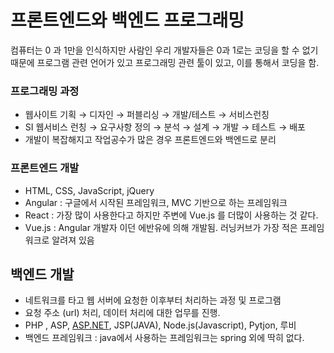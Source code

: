 # 프론트엔드와 백엔드 프로그래밍

컴퓨터는 0 과 1만을 인식하지만 사람인 우리 개발자들은 0과 1로는 코딩을 할 수 없기 때문에 프로그램 관련 언어가 있고 프로그래밍 관련 툴이 있고, 이를 통해서 코딩을 함.

### 프로그래밍 과정

- 웹사이트 기획 → 디자인 → 퍼블리싱 → 개발/테스트 → 서비스런칭
- SI 웹서비스 런칭 → 요구사항 정의 → 분석 → 설계 → 개발 → 테스트 → 배포
- 개발이 복잡해지고 작업공수가 많은 경우 프론트엔드와 백엔드로 분리

### 프론트엔드 개발

- HTML, CSS, JavaScript, jQuery
- Angular : 구글에서 시작된 프레임워크, MVC 기반으로 하는 프레임워크
- React : 가장 많이 사용한다고 하지만 주변에 Vue.js 를 더많이 사용하는 것 같다.
- Vue.js : Angular 개발자 이던 에반유에 의해 개발됨. 러닝커브가 가장 적은 프레임워크로 알려져 있음

## 백엔드 개발

- 네트워크를 타고 웹 서버에 요청한 이후부터 처리하는 과정 및 프로그램
- 요청 주소 (url) 처리, 데이터 처리에 대한 업무를 진행.
- PHP , ASP, [ASP.NET](http://ASP.NET), JSP(JAVA), Node.js(Javascript), Pytjon, 루비
- 백엔드 프레임워크 : java에서 사용하는 프레임워크는 spring 외에 딱히 없다.